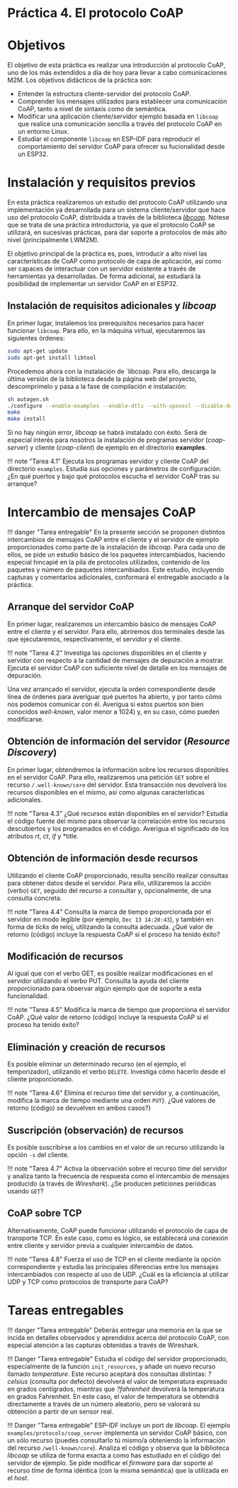 # Práctica 4. El protocolo CoAP

# Objetivos

El objetivo de esta práctica es realizar una introducción al protocolo
CoAP, uno de los más extendidos a día de hoy para llevar a cabo comunicaciones
M2M. Los objetivos didácticos de la práctica son:

* Entender la estructura cliente-servidor del protocolo CoAP.
* Comprender los mensajes utilizados para establecer una comunicación CoAP, 
tanto a nivel de sintaxis como de semántica.
* Modificar una aplicación cliente/servidor ejemplo basada en `libcoap` que realice una comunicación 
sencilla a través del protocolo CoAP en un entorno Linux.
* Estudiar el componente `libcoap` en ESP-IDF para reproducir el comportamiento
del servidor CoAP para ofrecer su fucionalidad desde un ESP32. 


# Instalación y requisitos previos

En esta práctica realizaremos un estudio del protocolo CoAP utilizando una 
implementación ya desarrollada para un sistema cliente/servidor que hace uso
del protocolo CoAP, distribuida a través de la biblioteca [*libcoap*](https://libcoap.net). 
Nótese que se trata de una práctica introductoria, ya
que el protocolo CoAP se utilizará, en sucesivas prácticas, para dar soporte
a protocolos de más alto nivel (principalmente LWM2M).

El objetivo principal de la práctica es, pues, introducir a alto nivel las 
características de CoAP como protocolo de capa de aplicación, así como ser
capaces de interactuar con un servidor existente a través de herramientas
ya desarrolladas. De forma adicional, se estudiará la posibilidad de 
implementar un servidor CoAP en el ESP32.

## Instalación de requisitos adicionales y *libcoap*

En primer lugar, instalemos los prerequisitos necesarios para hacer funcionar
`libcoap`. Para ello, en la máquina virtual, ejecutaremos las siguientes
órdenes:

```sh
sudo apt-get update
sudo apt-get install libtool
```

Procedemos ahora con la instalación de `libcoap. Para ello, descarga la última
versión de la biblioteca desde la página web del proyecto, descomprímelo y pasa a la
fase de compilación e instalación:

```sh
sh autogen.sh
./configure --enable-examples --enable-dtls --with-openssl --disable-documentation
make
make install
```

Si no hay ningún error, *libcoap* se habrá instalado con éxito. Será de especial
interés para nosotros la instalación de programas servidor (*coap-server*)
y cliente (*coap-client*) de ejemplo en el directorio **examples**.

!!! note "Tarea 4.1"
    Ejecuta los programas servidor y cliente CoAP del directorio `examples`. 
    Estudia sus opciones y parámetros de configuración. 
    ¿En qué puertos y bajo qué protocolos escucha el servidor CoAP tras su
    arranque?

# Intercambio de mensajes CoAP

!!! danger "Tarea entregable"
    En la presente sección se proponen
    distintos intercambios de mensajes CoAP entre el cliente y el servidor de ejemplo
    proporcionados como parte de la instalación de *libcoap*. Para cada uno de ellos,
    se pide un estudio básico de los paquetes intercambiados, haciendo especial hincapié
    en la pila de protocolos utilizados, contenido de los paquetes y número de paquetes
    intercambiados. Este estudio, incluyendo capturas y comentarios adicionales, 
    conformará el entregable asociado a la práctica.

## Arranque del servidor CoAP

En primer lugar, realizaremos un intercambio básico de mensajes CoAP entre el
cliente y el servidor. Para ello, abriremos dos terminales desde las que ejecutaremos,
respectivamente, el servidor y el cliente. 

!!! note "Tarea 4.2"
    Investiga las opciones disponibles
    en el cliente y servidor con respecto a la cantidad de mensajes de depuración a mostrar.
    Ejecuta el servidor CoAP con suficiente nivel de detalle en los mensajes de depuración.

Una vez arrancado el servidor, ejecuta la orden correspondiente desde línea de 
órdenes para averiguar qué puertos ha abierto, y por tanto cómo nos podemos comunicar
con él. Averigua si estos puertos son bien conocidos *well-known*, valor menor a 1024) y, en su caso,
cómo pueden modificarse.

## Obtención de información del servidor (*Resource Discovery*)

En primer lugar, obtendremos la información sobre los recursos disponibles en el
servidor CoAP. Para ello, realizaremos una petición `GET` sobre el recurso
`/.well-known/core` del servidor. Esta transacción nos devolverá los recursos
disponibles en el mismo, así como algunas características adicionales.

!!! note "Tarea 4.3"
    ¿Qué recursos están disponibles
    en el servidor? Estudia el código fuente del mismo para observar la correlación entre
    los recursos descubiertos y los programados en el código. Averigua el significado 
    de los atributos *rt*, *ct*, *if* y *title.

## Obtención de información desde recursos

Utilizando el cliente CoAP proporcionado, resulta sencillo realizar consultas para 
obtener datos desde el servidor. Para ello, utilizaremos la acción (verbo) `GET`,
seguido del recurso a consultar y, opcionalmente, de una consulta concreta. 

!!! note "Tarea 4.4"
    Consulta la marca de tiempo
    proporcionada por el servidor en modo legible (por ejemplo, `Dec 13 14:20:43`), y
    también en forma de *ticks* de reloj, utilizando la consulta adecuada. ¿Qué valor 
    de retorno (código) incluye la respuesta CoAP si el proceso ha tenido éxito?

## Modificación de recursos

Al igual que con el verbo GET, es posible realizar modificaciones en el servidor 
utilizando el verbo PUT. Consulta la ayuda del cliente proporcionado para observar
algún ejemplo que dé soporte a esta funcionalidad.

!!! note "Tarea 4.5"
    Modifica la marca de tiempo que proporciona el servidor CoAP. 
    ¿Qué valor de retorno (código) incluye la respuesta CoAP si el proceso ha tenido éxito?

## Eliminación y creación de recursos

Es posible eliminar un determinado recurso (en el ejemplo, el temporizador), utilizando
el verbo `DELETE`. Investiga cómo hacerlo desde el cliente proporcionado.

!!! note "Tarea 4.6"
    Elimina el recurso *time* del servidor y, a continuación, modifica la marca de tiempo mediante una orden
    `PUT`}. ¿Qué valores de retorno (código) se devuelven en ambos casos?}

## Suscripción (observación) de recursos

Es posible suscribirse a los cambios en el valor de un recurso utilizando la opción
`-s` del cliente. 

!!! note "Tarea 4.7"
    Activa la observación sobre el recurso *time* del servidor y analiza tanto la
    frecuencia de respuesta como el intercambio de mensajes producido (a través
    de *Wireshark*). ¿Se producen peticiones periódicas usando `GET`?

## CoAP sobre TCP

Alternativamente, CoAP puede funcionar utilizando el protocolo de capa de transporte
TCP. En este caso, como es lógico, se establecerá una conexión entre cliente y servidor
previa a cualquier intercambio de datos.

!!! note "Tarea 4.8"
    Fuerza el uso de TCP en el cliente mediante la opción correspondiente y estudia las principales diferencias entre
    los mensajes intercambiados con respecto al uso de UDP.
    ¿Cuál es la eficiencia al utilizar UDP y TCP como protocolos de transporte para CoAP?

# Tareas entregables

!!! danger "Tarea entregable"
    Deberás entregar una memoria en la que
    se incida en detalles observados y aprendidos acerca del protocolo CoAP, con
    especial atención a las capturas obtenidas a través de Wireshark.

!!! Danger "Tarea entregable"
    Estudia el código del servidor proporcionado, especialmente de la función
    `init_resources`, y añade un nuevo recurso llamado *temperature*. 
    Este recurso aceptará dos consultas distintas: *?celsius* (consulta por defecto)
    devolverá el valor de temperatura expresado en grados centígrados, mientras que
    *?fahrenheit* devolverá la temperatura en grados Fahrenheit. En este caso, el valor
    de temperatura se obtendrá directamente a través de un número aleatorio, pero se
    valorará su obtención a partir de un sensor real.

!!! Danger "Tarea entregable"
    ESP-IDF incluye un port de *libcoap*. El ejemplo 
    `examples/protocols/coap_server` implementa un servidor CoAP básico, con 
    un sólo recurso (puedes consultarlo tú mismo/a obteniendo la información
    del recurso `/well-known/core`). Analiza el código y observa que la 
    biblioteca *libcoap* se utiliza de forma exacta a como has estudiado
    en el código del servidor de ejemplo. Se pide modificar el *firmware*
    para dar soporte al recurso *time* de forma idéntica (con la misma 
    semántica) que la utilizada en el *host*.


